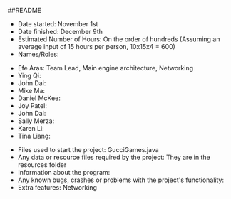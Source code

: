 
##README

* Date started: November 1st
* Date finished: December 9th
* Estimated Number of Hours: On the order of hundreds (Assuming an average input of 15 hours per person, 10x15x4 = 600)
* Names/Roles:
 - Efe Aras: Team Lead, Main engine architecture, Networking
 - Ying Qi:
 - John Dai:
 - Mike Ma: 
 - Daniel McKee: 
 - Joy Patel:
 - John Dai:
 - Sally Merza:
 - Karen Li:
 - Tina Liang:  
* Files used to start the project: GucciGames.java
* Any data or resource files required by the project: They are in the resources folder
* Information about the program: 
* Any known bugs, crashes or problems with the project's functionality: 
* Extra features: Networking
